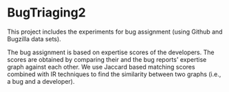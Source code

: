 # BugTriaging2
This project includes the experiments for bug assignment (using Github and Bugzilla data sets).

The bug assignment is based on expertise scores of the developers. The scores are obtained by comparing their and the bug reports' expertise graph against each other. We use Jaccard based matching scores combined with IR techniques to find the similarity between two graphs (i.e., a bug and a developer).
